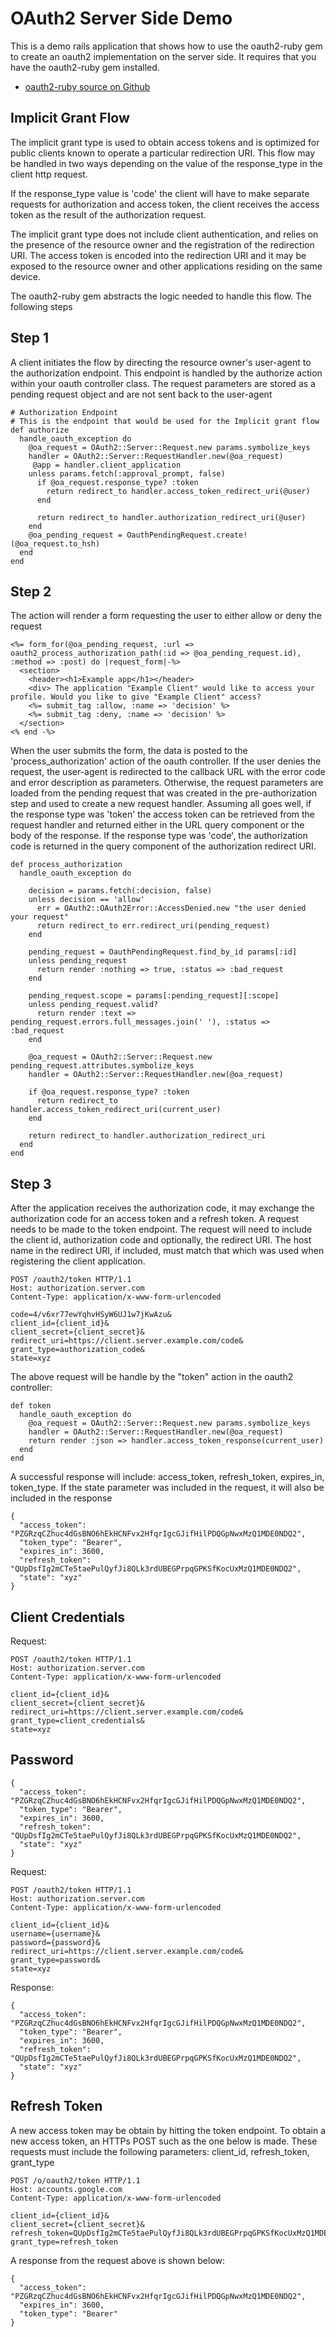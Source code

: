 # OAuth2 Server Side Demo 
This is a demo rails application that shows how to use the oauth2-ruby gem to create an oauth2 implementation on the server side. It
requires that you have the oauth2-ruby gem installed. 
* [oauth2-ruby source on Github][code]

[code]: https://github.com/tiabas/oauth2-ruby

## Implicit Grant Flow

The implicit grant type is used to obtain access tokens and is optimized for public clients known to operate a
particular redirection URI. This flow may be handled in two ways depending on the value of the response_type 
in the client http request.

If the response_type value is 'code' the client will have to make separate requests for authorization and access token,
the client receives the access token as the result of the authorization request.

The implicit grant type does not include client authentication, and relies on the presence of the resource owner and the registration 
of the redirection URI. The access token is encoded into the redirection URI and it may be exposed to the resource owner and other
applications residing on the same device.

The oauth2-ruby gem abstracts the logic needed to handle this flow. The following steps 

## Step 1
A client initiates the flow by directing the resource owner's user-agent to the authorization endpoint. This endpoint is handled by the 
authorize action within your oauth controller class. The request parameters are stored as a pending request object and are not sent back
to the user-agent

    # Authorization Endpoint
    # This is the endpoint that would be used for the Implicit grant flow
    def authorize
      handle_oauth_exception do
        @oa_request = OAuth2::Server::Request.new params.symbolize_keys
        handler = OAuth2::Server::RequestHandler.new(@oa_request)
         @app = handler.client_application
        unless params.fetch(:approval_prompt, false)
          if @oa_request.response_type? :token
            return redirect_to handler.access_token_redirect_uri(@user)
          end

          return redirect_to handler.authorization_redirect_uri(@user)
        end
        @oa_pending_request = OauthPendingRequest.create!(@oa_request.to_hsh)
      end
    end

## Step 2
The action will render a form requesting the user to either allow or deny the request

    <%= form_for(@oa_pending_request, :url => oauth2_process_authorization_path(:id => @oa_pending_request.id), :method => :post) do |request_form|-%>
      <section>
        <header><h1>Example app</h1></header>
        <div> The application "Example Client" would like to access your profile. Would you like to give "Example Client" access?
        <%= submit_tag :allow, :name => 'decision' %>
        <%= submit_tag :deny, :name => 'decision' %>
      </section>
    <% end -%>


When the user submits the form, the data is posted to the 'process_authorization' action of the oauth controller. If the user denies the request, the 
user-agent is redirected to the callback URL with the error code and error description as parameters. Otherwise, the request parameters are loaded from
the pending request that was created in the pre-authorization step and used to create a new request handler. Assuming all goes well, if the response type
was 'token' the access token can be retrieved from the request handler and returned either in the URL query component or the body of the response. If the
response type was 'code', the authorization code is returned in the query component of the authorization redirect URI.

    def process_authorization
      handle_oauth_exception do

        decision = params.fetch(:decision, false)
        unless decision == 'allow'
          err = OAuth2::OAuth2Error::AccessDenied.new "the user denied your request"
          return redirect_to err.redirect_uri(pending_request)
        end

        pending_request = OauthPendingRequest.find_by_id params[:id]
        unless pending_request
          return render :nothing => true, :status => :bad_request
        end

        pending_request.scope = params[:pending_request][:scope]
        unless pending_request.valid?
          return render :text => pending_request.errors.full_messages.join(' '), :status => :bad_request
        end

        @oa_request = OAuth2::Server::Request.new pending_request.attributes.symbolize_keys
        handler = OAuth2::Server::RequestHandler.new(@oa_request)

        if @oa_request.response_type? :token
          return redirect_to handler.access_token_redirect_uri(current_user)
        end

        return redirect_to handler.authorization_redirect_uri
      end
    end

## Step 3
After the application receives the authorization code, it may exchange the authorization code for an access token and a refresh token. A request needs
to be made to the token endpoint. The request will need to include the client id, authorization code and optionally, the redirect URI. The host name in
the redirect URI, if included, must match that which was used when registering the client application.

    POST /oauth2/token HTTP/1.1
    Host: authorization.server.com
    Content-Type: application/x-www-form-urlencoded

    code=4/v6xr77ewYqhvHSyW6UJ1w7jKwAzu&
    client_id={client_id}&
    client_secret={client_secret}&
    redirect_uri=https://client.server.example.com/code&
    grant_type=authorization_code&
    state=xyz

The above request will be handle by the "token" action in the oauth2 controller:

    def token
      handle_oauth_exception do
        @oa_request = OAuth2::Server::Request.new params.symbolize_keys
        handler = OAuth2::Server::RequestHandler.new(@oa_request)
        return render :json => handler.access_token_response(current_user)
      end
    end

A successful response will include: access_token, refresh_token, expires_in, token_type. If the state parameter was included in the request, it will also
be included in the response

    { 
      "access_token": "PZGRzqCZhuc4dGsBNO6hEkHCNFvx2HfqrIgcGJifHilPDQGpNwxMzQ1MDE0NDQ2",
      "token_type": "Bearer",
      "expires_in": 3600,
      "refresh_token": "QUpDsfIg2mCTe5taePulQyfJi8QLk3rdUBEGPrpqGPKSfKocUxMzQ1MDE0NDQ2",
      "state": "xyz"
    }

## Client Credentials

Request:

    POST /oauth2/token HTTP/1.1
    Host: authorization.server.com
    Content-Type: application/x-www-form-urlencoded

    client_id={client_id}&
    client_secret={client_secret}&
    redirect_uri=https://client.server.example.com/code&
    grant_type=client_credentials&
    state=xyz

## Password

    {
      "access_token": "PZGRzqCZhuc4dGsBNO6hEkHCNFvx2HfqrIgcGJifHilPDQGpNwxMzQ1MDE0NDQ2",
      "token_type": "Bearer",
      "expires_in": 3600,
      "refresh_token": "QUpDsfIg2mCTe5taePulQyfJi8QLk3rdUBEGPrpqGPKSfKocUxMzQ1MDE0NDQ2",
      "state": "xyz"
    }

Request:

    POST /oauth2/token HTTP/1.1
    Host: authorization.server.com
    Content-Type: application/x-www-form-urlencoded

    client_id={client_id}&
    username={username}&
    password={password}&
    redirect_uri=https://client.server.example.com/code&
    grant_type=password&
    state=xyz

Response:

    {
      "access_token": "PZGRzqCZhuc4dGsBNO6hEkHCNFvx2HfqrIgcGJifHilPDQGpNwxMzQ1MDE0NDQ2",
      "token_type": "Bearer",
      "expires_in": 3600,
      "refresh_token": "QUpDsfIg2mCTe5taePulQyfJi8QLk3rdUBEGPrpqGPKSfKocUxMzQ1MDE0NDQ2",
      "state": "xyz"
    }

## Refresh Token
A new access token may be obtain by hitting the token endpoint. To obtain a new access token, an HTTPs POST such as the one below is made. These requests must include the following parameters: client_id, refresh_token, grant_type

    POST /o/oauth2/token HTTP/1.1
    Host: accounts.google.com
    Content-Type: application/x-www-form-urlencoded

    client_id={client_id}&
    client_secret={client_secret}&
    refresh_token=QUpDsfIg2mCTe5taePulQyfJi8QLk3rdUBEGPrpqGPKSfKocUxMzQ1MDE0NDQ2&
    grant_type=refresh_token

 A response from the request above is shown below:

    {
      "access_token": "PZGRzqCZhuc4dGsBNO6hEkHCNFvx2HfqrIgcGJifHilPDQGpNwxMzQ1MDE0NDQ2",
      "expires_in": 3600,
      "token_type": "Bearer"
    }
